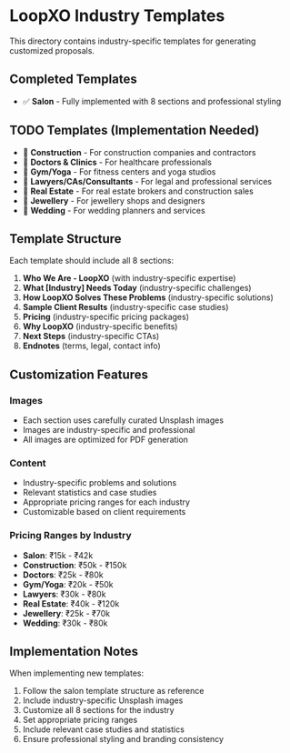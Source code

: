 # LoopXO Industry Templates

This directory contains industry-specific templates for generating customized proposals.

## Completed Templates
- ✅ **Salon** - Fully implemented with 8 sections and professional styling

## TODO Templates (Implementation Needed)
- 🔲 **Construction** - For construction companies and contractors
- 🔲 **Doctors & Clinics** - For healthcare professionals  
- 🔲 **Gym/Yoga** - For fitness centers and yoga studios
- 🔲 **Lawyers/CAs/Consultants** - For legal and professional services
- 🔲 **Real Estate** - For real estate brokers and construction sales
- 🔲 **Jewellery** - For jewellery shops and designers
- 🔲 **Wedding** - For wedding planners and services

## Template Structure

Each template should include all 8 sections:
1. **Who We Are - LoopXO** (with industry-specific expertise)
2. **What [Industry] Needs Today** (industry-specific challenges)
3. **How LoopXO Solves These Problems** (industry-specific solutions)
4. **Sample Client Results** (industry-specific case studies)
5. **Pricing** (industry-specific pricing packages)
6. **Why LoopXO** (industry-specific benefits)
7. **Next Steps** (industry-specific CTAs)
8. **Endnotes** (terms, legal, contact info)

## Customization Features

### Images
- Each section uses carefully curated Unsplash images
- Images are industry-specific and professional
- All images are optimized for PDF generation

### Content
- Industry-specific problems and solutions
- Relevant statistics and case studies  
- Appropriate pricing ranges for each industry
- Customizable based on client requirements

### Pricing Ranges by Industry
- **Salon**: ₹15k - ₹42k
- **Construction**: ₹50k - ₹150k  
- **Doctors**: ₹25k - ₹80k
- **Gym/Yoga**: ₹20k - ₹50k
- **Lawyers**: ₹30k - ₹80k
- **Real Estate**: ₹40k - ₹120k
- **Jewellery**: ₹25k - ₹70k
- **Wedding**: ₹30k - ₹80k

## Implementation Notes

When implementing new templates:
1. Follow the salon template structure as reference
2. Include industry-specific Unsplash images
3. Customize all 8 sections for the industry
4. Set appropriate pricing ranges
5. Include relevant case studies and statistics
6. Ensure professional styling and branding consistency